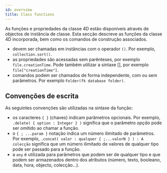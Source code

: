 ```yaml
---
id: overview
title: Class functions
---
```


As funções e propriedades da classe 4D estão disponíveis através de objectos de instância de classe. Esta secção descreve as funções da classe 4D incorporada, bem como os comandos de construção associados.

- devem ser chamadas em instâncias com o operador `()`. Por exemplo, `collection.sort()`.
- as propriedades são acessadas sem parênteses, por exemplo `file.creationTime`. Pode também utilizar a sintaxe \[], por exemplo `file["creationTime"]`.
- comandos podem ser chamados de forma independente, com ou sem parâmetros. Por exemplo `Folder(fk database folder)`.

## Convenções de escrita

As seguintes convenções são utilizadas na sintaxe da função:

- os caracteres `{ }` (chaves) indicam parâmetros opcionais. Por exemplo, `.delete( { option : Integer } )` significa que o parâmetro *opção* pode ser omitido ao chamar a função.
- o `{ ; ...param }` notação indica um número ilimitado de parâmetros. Por exemplo, `.concat( valor : qualquer { ;...valorN } ) : A colecção` significa que um número ilimitado de valores de qualquer tipo pode ser passado para a função.
- a `any` é utilizada para parâmetros que podem ser de qualquer tipo e que podem ser armazenados dentro dos atributos (número, texto, booleano, data, hora, objecto, colecção...). 


